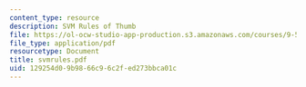 ```yaml
---
content_type: resource
description: SVM Rules of Thumb
file: https://ol-ocw-studio-app-production.s3.amazonaws.com/courses/9-520-statistical-learning-theory-and-applications-spring-2003/129254d09b9866c96c2fed273bbca01c_svmrules.pdf
file_type: application/pdf
resourcetype: Document
title: svmrules.pdf
uid: 129254d0-9b98-66c9-6c2f-ed273bbca01c
---
```

